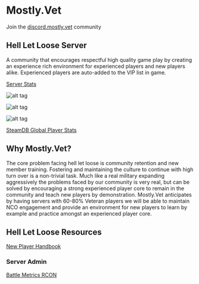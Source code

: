 # Mostly.Vet
Join the [discord.mostly.vet](https://discord.mostly.vet) community

## Hell Let Loose Server
A community that encourages respectful high quality game play by creating an experience rich environment for experienced players and new players alike. Experienced players are auto-added to the VIP list in game.

[Server Stats](https://www.battlemetrics.com/servers/search?q=mostly.vet&game=hll&sort=score)

![alt tag](https://cdn.battlemetrics.com/b/horizontal500x80px/14589762.png?foreground=%23EEEEEE&background=%23222222&lines=%23333333&linkColor=%231185ec&chartColor=%23FF0700)

![alt tag](https://cdn.battlemetrics.com/b/horizontal500x80px/14652889.png?foreground=%23EEEEEE&background=%23222222&lines=%23333333&linkColor=%231185ec&chartColor=%23FF0700)

![alt tag](https://cdn.battlemetrics.com/b/horizontal500x80px/14652417.png?foreground=%23EEEEEE&background=%23222222&lines=%23333333&linkColor=%231185ec&chartColor=%23FF0700)

[SteamDB Global Player Stats](https://steamdb.info/app/686810/graphs/)

## Why Mostly.Vet?
The core problem facing hell let loose is community retention and new member training. Fostering and maintaining the culture to continue with high turn over is a non-trivial task. Much like a real military expanding aggressively the problems faced by our community is very real, but can be solved by encouraging a strong experienced player core to remain in the community and teach new players by demonstration. Mostly.Vet anticipates by having servers with 60-80% Veteran players we will be able to maintain NCO engagement and provide an environment for new players to learn by example and practice amongst an experienced player core. 

## Hell Let Loose Resources

[New Player Handbook](https://www.reddit.com/r/HellLetLoose/comments/ou3g0t/hll_new_player_guide/)

### Server Admin

[Battle Metrics RCON](https://www.battlemetrics.com/rcon/servers/14589762)
